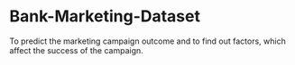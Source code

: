 # Bank-Marketing-Dataset
To predict the marketing campaign outcome and to find out factors, which affect the success of the campaign. 
